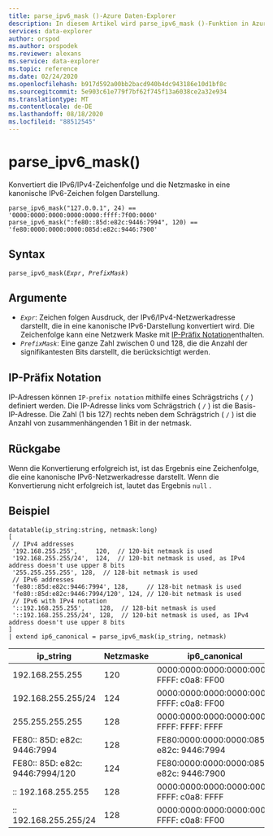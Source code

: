 ```yaml
---
title: parse_ipv6_mask ()-Azure Daten-Explorer
description: In diesem Artikel wird parse_ipv6_mask ()-Funktion in Azure Daten-Explorer beschrieben.
services: data-explorer
author: orspod
ms.author: orspodek
ms.reviewer: alexans
ms.service: data-explorer
ms.topic: reference
ms.date: 02/24/2020
ms.openlocfilehash: b917d592a00bb2bacd940b4dc943186e10d1bf8c
ms.sourcegitcommit: 5e903c61e779f7bf62f745f13a6038ce2a32e934
ms.translationtype: MT
ms.contentlocale: de-DE
ms.lasthandoff: 08/18/2020
ms.locfileid: "88512545"
---
```

# <a name="parse_ipv6_mask"></a>parse_ipv6_mask()
 
Konvertiert die IPv6/IPv4-Zeichenfolge und die Netzmaske in eine kanonische IPv6-Zeichen folgen Darstellung.

```kusto
parse_ipv6_mask("127.0.0.1", 24) == '0000:0000:0000:0000:0000:ffff:7f00:0000'
parse_ipv6_mask(":fe80::85d:e82c:9446:7994", 120) == 'fe80:0000:0000:0000:085d:e82c:9446:7900'
```

## <a name="syntax"></a>Syntax

`parse_ipv6_mask(`*`Expr`*`, `*`PrefixMask`*`)`

## <a name="arguments"></a>Argumente

* *`Expr`*: Zeichen folgen Ausdruck, der IPv6/IPv4-Netzwerkadresse darstellt, die in eine kanonische IPv6-Darstellung konvertiert wird. Die Zeichenfolge kann eine Netzwerk Maske mit [IP-Präfix Notation](#ip-prefix-notation)enthalten.
* *`PrefixMask`*: Eine ganze Zahl zwischen 0 und 128, die die Anzahl der signifikantesten Bits darstellt, die berücksichtigt werden.

## <a name="ip-prefix-notation"></a>IP-Präfix Notation

IP-Adressen können `IP-prefix notation` mithilfe eines Schrägstrichs ( `/` ) definiert werden.
Die IP-Adresse links vom Schrägstrich ( `/` ) ist die Basis-IP-Adresse. Die Zahl (1 bis 127) rechts neben dem Schrägstrich ( `/` ) ist die Anzahl von zusammenhängenden 1 Bit in der netmask.

## <a name="returns"></a>Rückgabe

Wenn die Konvertierung erfolgreich ist, ist das Ergebnis eine Zeichenfolge, die eine kanonische IPv6-Netzwerkadresse darstellt.
Wenn die Konvertierung nicht erfolgreich ist, lautet das Ergebnis `null` .

## <a name="example"></a>Beispiel

<!-- csl: https://help.kusto.windows.net/Samples -->
```kusto
datatable(ip_string:string, netmask:long)
[
 // IPv4 addresses
 '192.168.255.255',     120,  // 120-bit netmask is used
 '192.168.255.255/24',  124,  // 120-bit netmask is used, as IPv4 address doesn't use upper 8 bits
 '255.255.255.255', 128,  // 128-bit netmask is used
 // IPv6 addresses
 'fe80::85d:e82c:9446:7994', 128,     // 128-bit netmask is used
 'fe80::85d:e82c:9446:7994/120', 124, // 120-bit netmask is used
 // IPv6 with IPv4 notation
 '::192.168.255.255',    128,  // 128-bit netmask is used
 '::192.168.255.255/24', 128,  // 120-bit netmask is used, as IPv4 address doesn't use upper 8 bits
]
| extend ip6_canonical = parse_ipv6_mask(ip_string, netmask)
```

|ip_string|Netzmaske|ip6_canonical|
|---|---|---|
|192.168.255.255|120|0000:0000:0000:0000:0000: FFFF: c0a8: FF00|
|192.168.255.255/24|124|0000:0000:0000:0000:0000: FFFF: c0a8: FF00|
|255.255.255.255|128|0000:0000:0000:0000:0000: FFFF: FFFF: FFFF|
|FE80:: 85D: e82c: 9446:7994|128|FE80:0000:0000:0000:085d: e82c: 9446:7994|
|FE80:: 85D: e82c: 9446:7994/120|124|FE80:0000:0000:0000:085d: e82c: 9446:7900|
|:: 192.168.255.255|128|0000:0000:0000:0000:0000: FFFF: c0a8: FFFF|
|:: 192.168.255.255/24|128|0000:0000:0000:0000:0000: FFFF: c0a8: FF00|

